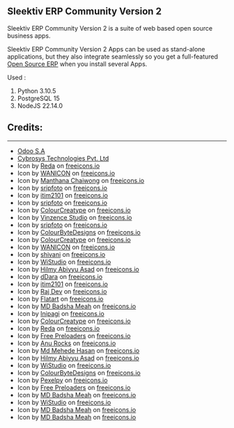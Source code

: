 Sleektiv ERP Community Version 2
----

Sleektiv ERP Community Version 2 is a suite of web based open source business apps.

Sleektiv ERP Community Version 2 Apps can be used as stand-alone applications, but they also integrate seamlessly so you get a full-featured <a href="https://www.sleektiv.com">Open Source ERP</a> when you install several Apps.

Used :
1. Python 3.10.5
2. PostgreSQL 15
3. NodeJS 22.14.0

## Credits:
----
- [Odoo S.A](https://www.odoo.com/)
- [Cybrosys Technologies Pvt. Ltd](https://www.cybrosys.com/)
- Icon by [Reda](https://freeicons.io/ecommerce-and-marketing-icons-set/sales-coins-shop-marketing-marketing-icons-icon-52689) on [freeicons.io](https://freeicons.io)
- Icon by [WANICON](https://freeicons.io/healthy-food-icon-set-2/dish-cloche-food-restaurant-tray-cover-plate-icon-146487) on [freeicons.io](https://freeicons.io)
- Icon by [Manthana Chaiwong](https://freeicons.io/shop-filled-outline/shop-filloutline-bistro-building-food-restaurant-icon-471965) on [freeicons.io](https://freeicons.io)
- Icon by [sripfoto](https://freeicons.io/bill-and-payment-icons-set-2/payment-money-bill-receipt-invoice-icon-174799) on [freeicons.io](https://freeicons.io)
- Icon by [itim2101](https://freeicons.io/business-icon-set-25/hand-shake-hands-deal-team-collaborate-icon-168233) on [freeicons.io](https://freeicons.io)
- Icon by [sripfoto](https://freeicons.io/web-design-icons-set-7/www-browser-internet-online-website-icon-325629) on [freeicons.io](https://freeicons.io)
- Icon by [ColourCreatype](https://freeicons.io/shipping-and-logistic-5/logistic-storage-warehouse-inventory-shelf-icon-102236) on [freeicons.io](https://freeicons.io)
- Icon by [Vinzence Studio](https://freeicons.io/shopping-and-delivery-icon-set-3/purchase-cart-online-shop-store-payment-icon-551380) on [freeicons.io](https://freeicons.io)
- Icon by [sripfoto](https://freeicons.io/bill-and-payment-icons-set-3/payment-transaction-credit-card-cashier-pos-icon-174853) on [freeicons.io](https://freeicons.io)
- Icon by [ColourByteDesigns](https://freeicons.io/team-management-icon-set-7/plan-agendachecklist-planner-project-planning-icon-icon-789650) on [freeicons.io](https://freeicons.io)
- Icon by [ColourCreatype](https://freeicons.io/e-commerce-7/bag-discount-cart-shopping-ecommerce-icon-112298) on [freeicons.io](https://freeicons.io)
- Icon by [WANICON](https://freeicons.io/smart-industry-icon-set-5/automatic-manufacturing-robot-control-production-smart-industry-icon-155662) on [freeicons.io](https://freeicons.io)
- Icon by [shivani](https://freeicons.io/ecommerce/email-emailmarketing-marketing-profit-idea-ideas-thought-moneyanalysis-analysis-business-bank-currency-money-cash-stockmarket-icons-icon-popularicons-latesticons-latesticon-popularicon-icon-46238) on [freeicons.io](https://freeicons.io)
- Icon by [WiStudio](https://freeicons.io/inflation-icon-set-2/higherutilitiescost-costs-electricitypricing-utilities-expense-electricity-energy-icon-700806) on [freeicons.io](https://freeicons.io)
- Icon by [Hilmy Abiyyu Asad](https://freeicons.io/places-2/beach-summer-umbrella-holiday-vacation-icon-521790) on [freeicons.io](https://freeicons.io)
- Icon by [dDara](https://freeicons.io/business-17/recruitment-human-resources-application-candidate-applicant-job-icon-197262) on [freeicons.io](https://freeicons.io)
- Icon by [itim2101](https://freeicons.io/business-recruitment-icon-set-2/skills-clipboard-recruitment-list-selection-icon-170072) on [freeicons.io](https://freeicons.io)
- Icon by [Raj Dev](https://freeicons.io/free-setting-and-configuration-icons/data-condition-icon-9599) on [freeicons.io](https://freeicons.io)
- Icon by [Flatart](https://freeicons.io/seo-marketing-icon-set-5/maintenance-support-technical-fix-icon-655697) on [freeicons.io](https://freeicons.io)
- Icon by [MD Badsha Meah](https://freeicons.io/business-set-3/account-id-mobile-phone-picture-profile-user-icon-38152) on [freeicons.io](https://freeicons.io)
- Icon by [Inipagi](https://freeicons.io/health-education-26743/e-learning-app-application-classroom-class-students-icon-947347) on [freeicons.io](https://freeicons.io)
- Icon by [ColourCreatype](https://freeicons.io/calendar-and-event-icon-set-4/alarm-clock-calendar-date-event-icon-51406) on [freeicons.io](https://freeicons.io)
- Icon by [Reda](https://freeicons.io/colorful-job-and-business-icon-set/conversation-chat-messages-inbox-message-business-icon-53284) on [freeicons.io](https://freeicons.io)
- Icon by [Free Preloaders](https://freeicons.io/office-and-workstation-icons-4/contacts-icon-18800) on [freeicons.io](https://freeicons.io)
- Icon by [Anu Rocks](https://freeicons.io/regular-life-icons/calendar-icon-17781) on [freeicons.io](https://freeicons.io)
- Icon by [Md Mehede Hasan](https://freeicons.io/computer-technology-and-business-solutions-52657/vehicle-transport-travel-automobile-fleet-icon-2248719) on [freeicons.io](https://freeicons.io)
- Icon by [Hilmy Abiyyu Asad](https://freeicons.io/contact-us-42485/live-chat-customer-service-chat-cs-call-center-icon-1765847) on [freeicons.io](https://freeicons.io)
- Icon by [WiStudio](https://freeicons.io/customer-validation-icon-set-2/feedbackquestionnaire-survey-assessment-checklist-questionnaire-enquiry-feedback-icon-294006) on [freeicons.io](https://freeicons.io)
- Icon by [ColourByteDesigns](https://freeicons.io/auto-racing-icon-set-3/repairing-tools-repair-kitrepairing-spanner-tool-kit-toolkit-icon-icon-795569) on [freeicons.io](https://freeicons.io)
- Icon by [Pexelpy](https://freeicons.io/human-resources-44913/attendance-management-time-schedule-planning-working-hours-human-resources-icon-1880374) on [freeicons.io](https://freeicons.io)
- Icon by [Free Preloaders](https://freeicons.io/office-and-workstation-icons-6/sms-icon-19015) on [freeicons.io](https://freeicons.io)
- Icon by [MD Badsha Meah](https://freeicons.io/job-interview/survey-checklist-todo-audit-list-icon-38592) on [freeicons.io](https://freeicons.io)
- Icon by [WiStudio](https://freeicons.io/generation-z-icon-set-5/resourceful-smart-solve-solution-solving-problemsolving-skillful-skill-problem-icon-305918) on [freeicons.io](https://freeicons.io)
- Icon by [MD Badsha Meah](https://freeicons.io/job-interview/information-advice-online-instruction-job-icon-38583) on [freeicons.io](https://freeicons.io)
- Icon by [MD Badsha Meah](https://freeicons.io/business-set-1/agreement-business-contract-document-convention-sign-treaty-icon-38073) on [freeicons.io](https://freeicons.io)
